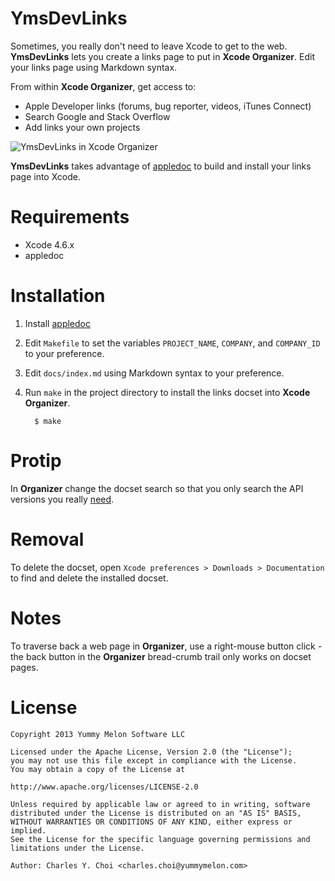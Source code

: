 # YmsDevLinks

Sometimes, you really don't need to leave Xcode to get to the web. **YmsDevLinks** lets you create a links page to put in **Xcode Organizer**. Edit your links page using Markdown syntax.

From within **Xcode Organizer**, get access to:
* Apple Developer links (forums, bug reporter, videos, iTunes Connect)
* Search Google and Stack Overflow
* Add links your own projects

![YmsDevLinks in Xcode Organizer](http://kickingvegas.github.io/YmsDevLinks/images/ymsdevlinks.jpg)

**YmsDevLinks** takes advantage of [appledoc](http://gentlebytes.com/appledoc/) to build and install your links page into Xcode.

# Requirements
* Xcode 4.6.x
* appledoc

# Installation
1. Install [appledoc](http://gentlebytes.com/appledoc/)
1. Edit `Makefile` to set the variables `PROJECT_NAME`, `COMPANY`, and `COMPANY_ID` to your preference.
1. Edit `docs/index.md` using Markdown syntax to your preference.
1. Run `make` in the project directory to install the links docset into **Xcode Organizer**.

         $ make

# Protip
In **Organizer** change the docset search so that you only search the API versions you really [need](http://stackoverflow.com/questions/9523399/why-is-xcode-documentation-search-performance-so-terrible). 

# Removal
To delete the docset, open `Xcode preferences > Downloads > Documentation` to find and delete the installed docset.

# Notes
To traverse back a web page in **Organizer**, use a right-mouse button click - the back button in the **Organizer** bread-crumb trail only works on docset pages.

# License

    Copyright 2013 Yummy Melon Software LLC

    Licensed under the Apache License, Version 2.0 (the "License");
    you may not use this file except in compliance with the License.
    You may obtain a copy of the License at

    http://www.apache.org/licenses/LICENSE-2.0

    Unless required by applicable law or agreed to in writing, software
    distributed under the License is distributed on an "AS IS" BASIS,
    WITHOUT WARRANTIES OR CONDITIONS OF ANY KIND, either express or implied.
    See the License for the specific language governing permissions and
    limitations under the License.

    Author: Charles Y. Choi <charles.choi@yummymelon.com>





